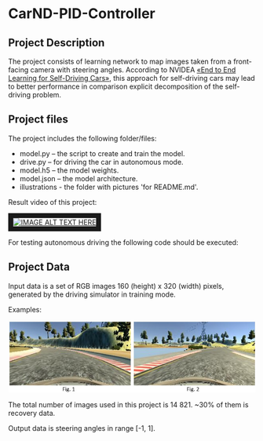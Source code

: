 # CarND-PID-Controller
## Project Description
The project consists of learning network to map images taken from a front-facing camera with steering angles. According to NVIDEA [«End to End Learning for Self-Driving Cars»](https://images.nvidia.com/content/tegra/automotive/images/2016/solutions/pdf/end-to-end-dl-using-px.pdf), this approach for self-driving cars may lead to better performance in comparison explicit decomposition of the self-driving problem.

## Project files
The project includes the following folder/files:
- model.py – the script to create and train the model.
- drive.py – for driving the car in autonomous mode.
- model.h5 – the model weights.
- model.json – the model architecture.
- illustrations - the folder with pictures 'for README.md'.

Result video of this project:

<a href="https://www.youtube.com/watch?v=wug6ksRY5BQ" target="_blank"><img src="http://img.youtube.com/vi/wug6ksRY5BQ/0.jpg" 
alt="IMAGE ALT TEXT HERE" width="240" height="180" border="10" /></a>

For testing autonomous driving the following code should be executed:

## Project Data
Input data is a set of RGB images 160 (height) x 320 (width) pixels, generated by the driving simulator in training mode. 

Examples:

![Image examples](https://github.com/SergeiDm/CarND-Behavioral-Cloning/blob/master/illustrations/image_examples.jpg)

The total number of images used in this project is 14 821. ~30% of them is recovery data.

Output data is steering angles in range [-1, 1].

